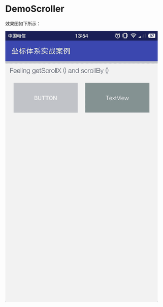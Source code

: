 # DemoScroller

效果图如下所示：<br>

![scroller](https://github.com/LeeeYou/Img/blob/master/leeeyou/ScrollXGif.gif?raw=true)
